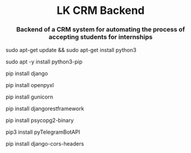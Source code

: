 <h1 align="center">LK CRM Backend</h1>
<h3 align="center">Backend of a CRM system for automating the process of accepting students for internships</h3>

sudo apt-get update && sudo apt-get install python3

sudo apt -y install python3-pip

pip install django

pip install openpyxl

pip install gunicorn

pip install djangorestframework

pip install psycopg2-binary

pip3 install pyTelegramBotAPI

pip install django-cors-headers
